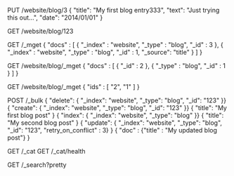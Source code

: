 PUT /website/blog/3
{
  "title": "My first blog entry333",
  "text": "Just trying this out...",
  "date": "2014/01/01"
}

GET /website/blog/123

GET /_mget
{
   "docs" : [
      {
         "_index" : "website",
         "_type" :  "blog",
         "_id" :    3
      },
      {
         "_index" : "website",
         "_type" :  "blog",
         "_id" :    1,
         "_source": "title"
      }
   ]
}

GET /website/blog/_mget
{
   "docs" : [
      { "_id" : 2 },
      { "_type" : "blog", "_id" :   1 }
   ]
}


GET /website/blog/_mget
{
   "ids" : [ "2", "1" ]
}

POST /_bulk
{ "delete": { "_index": "website", "_type": "blog", "_id": "123" }}
{ "create": { "_index": "website", "_type": "blog", "_id": "123" }}
{ "title":    "My first blog post" }
{ "index":  { "_index": "website", "_type": "blog" }}
{ "title":    "My second blog post" }
{ "update": { "_index": "website", "_type": "blog", "_id": "123", "retry_on_conflict" : 3} }
{ "doc" : {"title" : "My updated blog post"} }


GET /_cat
GET /_cat/health

GET /_search?pretty

